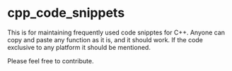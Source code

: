 # cpp_code_snippets
This is for maintaining frequently used code snipptes for C++. Anyone can copy and paste any function as it is, and it should work. If the code exclusive to any platform it should be mentioned. 

Please feel free to contribute. 
